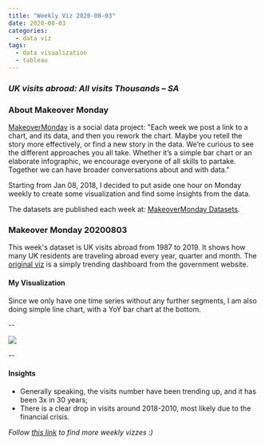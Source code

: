 ```yaml
---
title: "Weekly Viz 2020-08-03"
date: 2020-08-03
categories:
  - data viz
tags:
  - data visualization
  - tableau
---
```


### *UK visits abroad: All visits Thousands – SA*


### About Makeover Monday

[MakeoverMonday](http://www.makeovermonday.co.uk/) is a social data project:
"Each week we post a link to a chart, and its data, and then you rework the chart.
Maybe you retell the story more effectively, or find a new story in the data.
We’re curious to see the different approaches you all take. Whether it’s a simple bar chart or an elaborate infographic, we encourage everyone of all skills to partake.
Together we can have broader conversations about and with data."

Starting from Jan 08, 2018, I decided to put aside one hour on Monday weekly to create some visualization and find some insights from the data.

The datasets are published each week at: [MakeoverMonday Datasets](http://www.makeovermonday.co.uk/data/).

### Makeover Monday 20200803

This week's dataset is UK visits abroad from 1987 to 2019. It shows how many UK residents are traveling abroad every year, quarter and month. The [original viz](https://www.ons.gov.uk/peoplepopulationandcommunity/leisureandtourism/timeseries/gmax/ott) is a simply trending dashboard from the government website.  

#### My Visualization

Since we only have one time series without any further segments, I am also doing simple line chart, with a YoY bar chart at the bottom.  

--  

<div class='tableauPlaceholder' id='viz1596559222105' style='position: relative'>
<noscript><a href='#'>
  <img alt=' ' src='https:&#47;&#47;public.tableau.com&#47;static&#47;images&#47;Ma&#47;MakeOverMonday20200803UKVisitsAbroad&#47;UKVisitsAbroad&#47;1_rss.png' style='border: none' />
</a></noscript>
<object class='tableauViz'  style='display:none;'>
  <param name='host_url' value='https%3A%2F%2Fpublic.tableau.com%2F' /> 
  <param name='embed_code_version' value='3' />
  <param name='site_root' value='' />
  <param name='name' value='MakeOverMonday20200803UKVisitsAbroad&#47;UKVisitsAbroad' />
  <param name='tabs' value='no' />
  <param name='toolbar' value='yes' />
  <param name='static_image' value='https:&#47;&#47;public.tableau.com&#47;static&#47;images&#47;Ma&#47;MakeOverMonday20200803UKVisitsAbroad&#47;UKVisitsAbroad&#47;1.png' />
  <param name='animate_transition' value='yes' />
  <param name='display_static_image' value='yes' />
  <param name='display_spinner' value='yes' />
  <param name='display_overlay' value='yes' />
  <param name='display_count' value='yes' />
  <param name='language' value='en' />
</object></div>              
<script type='text/javascript'>       
  var divElement = document.getElementById('viz1596559222105');             
  var vizElement = divElement.getElementsByTagName('object')[0];            
  if ( divElement.offsetWidth > 800 ) { vizElement.style.width='1000px';vizElement.style.height='627px';} else if ( divElement.offsetWidth > 500 ) { vizElement.style.width='1000px';vizElement.style.height='627px';} else { vizElement.style.width='100%';vizElement.style.height='727px';}                   
  var scriptElement = document.createElement('script');          
  scriptElement.src = 'https://public.tableau.com/javascripts/api/viz_v1.js';  
  vizElement.parentNode.insertBefore(scriptElement, vizElement);         
</script>
  
  
--  

#### Insights
* Generally speaking, the visits number have been trending up, and it has been 3x in 30 years;  
* There is a clear drop in visits around 2018-2010, most likely due to the financial crisis.  


*Follow [this link](https://yudong-94.github.io/personal-website/project/MakeOverMonday2020/) to find more weekly vizzes :)*